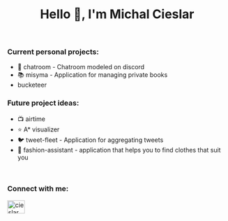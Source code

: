 <h1 align="center">Hello 👋, I'm Michal Cieslar</h1>

<br/>

<h3>Current personal projects:</h3>
<ul>
  <li>📨 chatroom - Chatroom modeled on discord</li>
  <li>📚 misyma - Application for managing private books</li>
  <li>bucketeer</li>
</ul>


<h3>Future project ideas:</h3>
<ul>
  <li>📺 airtime</li>
  <li>⭐ A* visualizer</li>
  <li>🐦 tweet-fleet - Application for aggregating tweets</li>
  <li>👕 fashion-assistant - application that helps you to find clothes that suit you</li>
</ul>

<br/>

<h3>Connect with me:</h3>
<a href="https://www.linkedin.com/in/cieslarmichal" target="blank">
  <img align="center" src="https://raw.githubusercontent.com/rahuldkjain/github-profile-readme-generator/master/src/images/icons/Social/linked-in-alt.svg" alt="cieslarmichal" height="30" width="40" />
</a>
